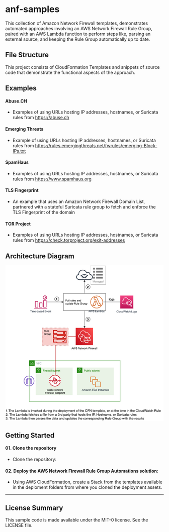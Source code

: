 # anf-samples
This collection of Amazon Network Firewall templates, demonstrates automated approaches involving an AWS Network Firewall Rule Group, paired with an AWS Lambda function to perform steps like, parsing an external source, and keeping the Rule Group automatically up to date.
  
## File Structure
This project consists of CloudFormation Templates and snippets of source code that demonstrate the functional aspects of the approach.

## Examples

#### Abuse.CH
* Examples of using URLs hosting IP addresses, hostnames, or Suricata rules from https://abuse.ch

#### Emerging Threats
* Example of using URLs hosting IP addresses, hostnames, or Suricata rules from https://rules.emergingthreats.net/fwrules/emerging-Block-IPs.txt

#### SpamHaus
* Examples of using URLs hosting IP addresses, hostnames, or Suricata rules from https://www.spamhaus.org

#### TLS Fingerprint
* An example that uses an Amazon Network Firewall Domain List, partnered with a stateful Suricata rule group to fetch and enforce the TLS Fingerprint of the domain

#### TOR Project
* Examples of using URLs hosting IP addresses, hostnames, or Suricata rules from https://check.torproject.org/exit-addresses

## Architecture Diagram
<img src=/ANFSamplesOverview.png>

## Getting Started

#### 01. Clone the repository
* Clone the repository:

#### 02. Deploy the AWS Network Firewall Rule Group Automations solution:
* Using AWS CloudFormation, create a Stack from the templates available in the deploment folders from where you cloned the deployment assets.

***

## License Summary

This sample code is made available under the MIT-0 license. See the LICENSE file.